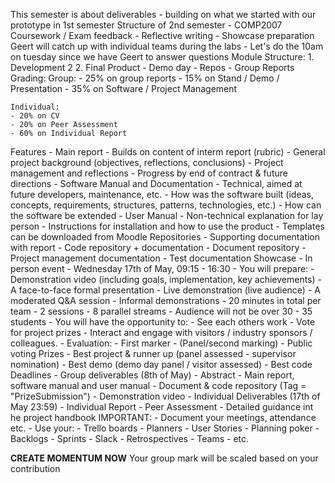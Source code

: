 This semester is about deliverables 
	- building on what we started with our prototype in 1st semester
Structure of 2nd semester
	- COMP2007 Coursework / Exam feedback
	- Reflective writing
	- Showcase preparation
Geert will catch up with individual teams during the labs
	- Let's do the 10am on tuesday since we have Geert to answer questions
Module Structure:
	1. Development 2
	2. Final Product
		- Demo day
		- Repos
		- Group Reports
Grading:
	Group:
	- 25% on group reports
	- 15% on Stand / Demo / Presentation
	- 35% on Software / Project Management
	
	Individual:
	- 20% on CV
	- 20% on Peer Assessment
	- 60% on Individual Report

Features
		- Main report
			- Builds on content of interm report (rubric)
			- General project background (objectives, reflections, conclusions)
			- Project management and reflections
			- Progress by end of contract & future directions
		- Software Manual and Documentation
			- Technical, aimed at future developers, maintenance, etc.
			- How was the software built (ideas, concepts, requirements, structures, patterns, technologies, etc.)
			- How can the software be extended
		- User Manual
			- Non-technical explanation for lay person
			- Instructions for installation and how to use the product
	- Templates can be downloaded from Moodle
Repositories
	- Supporting documentation with report
		- Code repository + documentation
		- Document repository
		- Project management documentation
		- Test documentation
Showcase
	- In person event
	- Wednesday 17th of May, 09:15 - 16:30
	- You will prepare:
		- Demonstration video (including goals, implementation, key achievements)
		- A face-to-face formal presentation
		- Live demonstration (live audience)
		- A moderated Q&A session
		- Informal demonstrations
		- 20 minutes in total per team
			- 2 sessions
			- 8 parallel streams
		- Audience will not be over 30 - 35 students
	- You will have the opportunity to:
		- See each others work
		- Vote for project prizes
		- Interact and engage with visitors / industry sponsors / colleagues.
	- Evaluation:
		- First marker
		- (Panel/second marking)
		- Public voting
Prizes
	- Best project & runner up (panel assessed - supervisor nomination)
	- Best demo (demo day panel / visitor assessed)
	- Best code
Deadlines
	- Group deliverables (8th of May)
		- Abstract
		- Main report, software manual and user manual
		- Document & code repository (Tag = "PrizeSubmission")
		- Demonstration video
	- Individual Deliverables (17th of May 23:59)
		- Individual Report
		- Peer Assessment
	- Detailed guidance int he project handbook
IMPORTANT:
	- Document your meetings, attendance etc.
	- Use your:
		- Trello boards
		- Planners
		- User Stories
		- Planning poker
		- Backlogs
		- Sprints
		- Slack
		- Retrospectives
		- Teams
		- etc.

<b>CREATE MOMENTUM NOW</b>
Your group mark will be scaled based on your contribution
